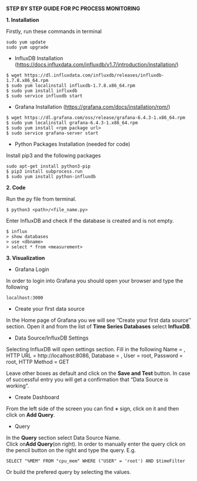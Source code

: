 **STEP BY STEP GUIDE FOR PC PROCESS MONITORING**

**1. Installation**

Firstly, run these commands in terminal
```
sudo yum update
sudo yum upgrade
```

* InfluxDB Installation (https://docs.influxdata.com/influxdb/v1.7/introduction/installation/)
```
$ wget https://dl.influxdata.com/influxdb/releases/influxdb-1.7.8.x86_64.rpm
$ sudo yum localinstall influxdb-1.7.8.x86_64.rpm
$ sudo yum install influxdb
$ sudo service influxdb start
```
* Grafana Installation (https://grafana.com/docs/installation/rpm/)
```
$ wget https://dl.grafana.com/oss/release/grafana-6.4.3-1.x86_64.rpm
$ sudo yum localinstall grafana-6.4.3-1.x86_64.rpm
$ sudo yum install <rpm package url>
$ sudo service grafana-server start
```

* Python Packages Installation (needed for code)

Install pip3 and the following packages
```
sudo apt-get install python3-pip
$ pip3 install subprocess.run
$ sudo yum install python-influxdb
```

**2. Code**

Run the py file from terminal.
```
$ python3 <path>/<file_name.py>
```
Enter InfluxDB and check if the database is created and is not empty.
```
$ influx
> show databases
> use <dbname>
> select * from <measurement> 
```

**3. Visualization**

* Grafana Login

In order to login into Grafana you should open your browser and type the following
```
localhost:3000
```
* Create your first data source 

In the Home page of Grafana you we will see ‘’Create your first data source’’ section. Open it and from the list of **Time Series Databases** select **InfluxDB**. 

* Data Source/InfluxDB Settings

Selecting InfluxDB will open settings section. Fill in the following
Name = <any name for the data source>,
HTTP URL = http://localhost:8086,
Database = <database name>,
User = root,
Password = root,
HTTP Method = GET

Leave other boxes as default and click on the **Save and Test** button. In case of successful entry you will get a confirmation that “Data Source is working”.

* Create Dashboard

From the left side of the screen you can find **+** sign, click on it and then click on **Add Query**.

* Query

In the **Query** section select Data Source Name.  
Click on**Add Query**(on right). In order to manually enter the query click on the pencil button on the right and type the query. 
E.g.
```
SELECT "%MEM" FROM "cpu_mem" WHERE ("USER" = 'root') AND $timeFilter
```
Or build the prefered query by selecting the values. 
